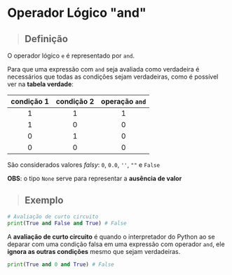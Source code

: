 # Operador Lógico "and"

> ## **Definição**

O operador lógico `e` é representado por `and`.

Para que uma expressão com `and` seja avaliada como verdadeira é necessários que todas as condições sejam verdadeiras, como é possível ver na **tabela verdade**:

| condição 1 | condição 2 | operação `and` |
| :--------: | :--------: | :------------: |
|     1      |     1      |       1        |
|     1      |     0      |       0        |
|     0      |     1      |       0        |
|     0      |     0      |       0        |

São considerados valores _falsy_: `0`, `0.0`, `''`, `""` e `False`

**OBS**: o tipo `None` serve para representar a **ausência de valor**

> ## **Exemplo**

```python
# Avaliação de curto circuito
print(True and False and True) # False
```

A **avaliação de curto circuito** é quando o interpretador do Python ao se deparar com uma condição falsa em uma expressão com operador `and`, ele **ignora as outras condições** mesmo que sejam verdadeiras.

```python
print(True and 0 and True) # False
```
